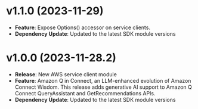 # v1.1.0 (2023-11-29)

* **Feature**: Expose Options() accessor on service clients.
* **Dependency Update**: Updated to the latest SDK module versions

# v1.0.0 (2023-11-28.2)

* **Release**: New AWS service client module
* **Feature**: Amazon Q in Connect, an LLM-enhanced evolution of Amazon Connect Wisdom. This release adds generative AI support to Amazon Q Connect QueryAssistant and GetRecommendations APIs.
* **Dependency Update**: Updated to the latest SDK module versions

